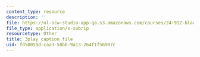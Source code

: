 ```yaml
---
content_type: resource
description: ''
file: https://ol-ocw-studio-app-qa.s3.amazonaws.com/courses/24-912-black-matters-introduction-to-black-studies-spring-2017/fd50059dcaa358bb9a13264f1f56907c_yqE5O1ef1wY.vtt
file_type: application/x-subrip
resourcetype: Other
title: 3play caption file
uid: fd50059d-caa3-58bb-9a13-264f1f56907c
---
```

